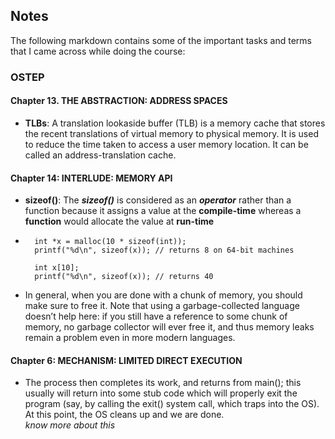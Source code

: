 ## Notes

The following markdown contains some of the important tasks and terms that I came across while doing the course:

### OSTEP

#### Chapter 13. THE ABSTRACTION: ADDRESS SPACES
- **TLBs**: A translation lookaside buffer (TLB) is a memory cache that stores the recent translations of virtual memory to physical memory. It is used to reduce the time taken to access a user memory location. It can be called an address-translation cache.

#### Chapter 14: INTERLUDE: MEMORY API
- **sizeof()**: The ***sizeof()*** is considered as an ***operator*** rather than a function because it assigns a value at the **compile-time** whereas a **function** would allocate the value at **run-time**
-
        int *x = malloc(10 * sizeof(int));
        printf("%d\n", sizeof(x)); // returns 8 on 64-bit machines

        int x[10];
        printf("%d\n", sizeof(x)); // returns 40
- In general, when you are done with a chunk of memory, you should make sure to free it. Note that using a garbage-collected language doesn’t help here: if you still have a reference to some chunk of memory, no garbage collector will ever free it, and thus memory leaks remain a problem even in more modern languages.

#### Chapter 6: MECHANISM: LIMITED DIRECT EXECUTION
- The process then completes its work, and returns from
main(); this usually will return into some stub code which will properly
exit the program (say, by calling the exit() system call, which traps into
the OS). At this point, the OS cleans up and we are done.<br>
*know more about this*

